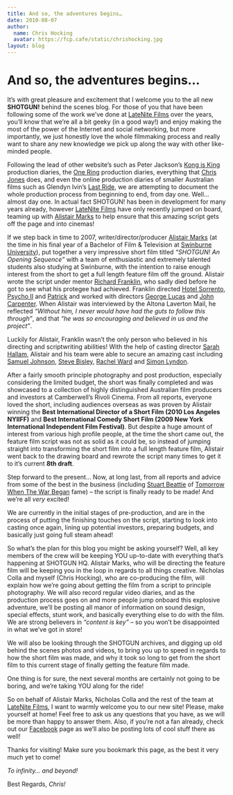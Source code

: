 ```yaml
---
title: And so, the adventures begins…
date: 2010-08-07
author:
  name: Chris Hocking
  avatar: https://fcp.cafe/static/chrishocking.jpg
layout: blog
---
```

# And so, the adventures begins…

It’s with great pleasure and excitement that I welcome you to the all new **SHOTGUN!** behind the scenes blog. For those of you that have been following some of the work we’ve done at [LateNite Films](./../index/ "LateNite Films") over the years, you’ll know that we’re all a bit geeky (in a good way!) and enjoy making the most of the power of the Internet and social networking, but more importantly, we just honestly love the whole filmmaking process and really want to share any new knowledge we pick up along the way with other like-minded people.

Following the lead of other website’s such as Peter Jackson’s [Kong is King](http://www.kongisking.net/kong2005/proddiary/ "Kong is King") production diaries, the [One Ring](http://www.theonering.net/ "The One Ring") production diaries, everything that [Chris Jones](http://www.chrisjonesblog.com "Chris Jones Blog") does, and even the online production diaries of smaller Australian films such as Glendyn Ivin’s [Last Ride](http://www.lastridemovie.com/ "Last Ride"), we are attempting to document the whole production process from beginning to end, from day one. Well… almost day one. In actual fact SHOTGUN! has been in development for many years already, however [LateNite Films](./../index/ "LateNite Films") have only recently jumped on board, teaming up with [Alistair Marks](http://www.alistairmarks.com "Alistair Marks") to help ensure that this amazing script gets off the page and into cinemas!

If we step back in time to 2007, writer/director/producer [Alistair Marks](http://www.alistairmarks.com "Alistair Marks") (at the time in his final year of a Bachelor of Film & Television at [Swinburne University](http://www.swin.edu.au "Swinburne University")), put together a very impressive short film titled *“SHOTGUN! An Opening Sequence”* with a team of enthusiastic and extremely talented students also studying at Swinburne, with the intention to raise enough interest from the short to get a full length feature film off the ground. Alistair wrote the script under mentor [Richard Franklin](http://www.imdb.com/name/nm0002207/ "Richard Franklin"), who sadly died before he got to see what his protegee had achieved. Franklin directed [Hotel Sorrento](http://www.imdb.com/title/tt0113337/ "Hotel Sorrento"), [Psycho II](http://www.imdb.com/title/tt0086154/ "Psycho II") and [Patrick](http://www.imdb.com/title/tt0078067/ "Patrick") and worked with directors [George Lucas](http://www.imdb.com/name/nm0000184/ "George Lucas") and [John Carpenter](http://www.imdb.com/name/nm0000118/ "John Carpenter"). When Alistair was interviewed by the Altona Laverton Mail, he reflected *“Without him, I never would have had the guts to follow this through”*, and that *“he was so encouraging and believed in us and the project”*.

Luckily for Alistair, Franklin wasn’t the only person who believed in his directing and scriptwriting abilities! With the help of casting director [Sarah Hallam](http://www.imdb.com/name/nm2122821/ "Sarah Hallam"), Alistair and his team were able to secure an amazing cast including [Samuel Johnson](http://www.imdb.com/name/nm0426170/ "Samuel Johnson"), [Steve Bisley](http://www.imdb.com/name/nm0001950/ "Steve Bisley"), [Rachel Ward](http://www.imdb.com/name/nm0001829/ "Rachel Ward") and [Simon Lyndon](http://www.imdb.com/name/nm0528539/ "Simon Lyndon").

After a fairly smooth principle photography and post production, especially considering the limited budget, the short was finally completed and was showcased to a collection of highly distinguished Australian film producers and investors at Camberwell’s Rivoli Cinema. From all reports, everyone loved the short, including audiences overseas as was proven by Alistair winning the **Best International Director of a Short Film (2010 Los Angeles NYIIFF)** and **Best International Comedy Short Film (2009 New York International Independent Film Festival)**. But despite a huge amount of interest from various high profile people, at the time the short came out, the feature film script was not as solid as it could be, so instead of jumping straight into transforming the short film into a full length feature film, Alistair went back to the drawing board and rewrote the script many times to get it to it’s current **8th draft**.

Step forward to the present… Now, at long last, from all reports and advice from some of the best in the business (including [Stuart Beattie](http://www.imdb.com/name/nm0064181/ "Stuart Beattie") of [Tomorrow When The War Began](http://www.imdb.com/title/tt1456941/ "Tomorrow When The War Began") fame) – the script is finally ready to be made! And we’re all *very* excited!

We are currently in the initial stages of pre-production, and are in the process of putting the finishing touches on the script, starting to look into casting once again, lining up potential investors, preparing budgets, and basically just going full steam ahead!

So what’s the plan for this blog you might be asking yourself? Well, all key members of the crew will be keeping YOU up-to-date with everything that’s happening at SHOTGUN HQ. Alistair Marks, who will be directing the feature film will be keeping you in the loop in regards to all things creative. Nicholas Colla and myself (Chris Hocking), who are co-producing the film, will explain how we’re going about getting the film from a script to principle photography. We will also record regular video diaries, and as the production process goes on and more people jump onboard this explosive adventure, we’ll be posting all manor of information on sound design, special effects, stunt work, and basically everything else to do with the film. We are strong believers in *“content is key”* – so you won’t be disappointed in what we’ve got in store!

We will also be looking through the SHOTGUN archives, and digging up old behind the scenes photos and videos, to bring you up to speed in regards to how the short film was made, and why it took so long to get from the short film to this current stage of finally getting the feature film made.

One thing is for sure, the next several months are certainly not going to be boring, and we’re taking YOU along for the ride!

So on behalf of Alistair Marks, Nicholas Colla and the rest of the team at [LateNite Films](./../index/ "latenite films"), I want to warmly welcome you to our new site! Please, make yourself at home! Feel free to ask us any questions that you have, as we will be more than happy to answer them. Also, if you’re not a fan already, check out our [Facebook](http://www.facebook.com/shotgunmovie "SHOTGUN! Movie on Facebook") page as we’ll also be posting lots of cool stuff there as well!

Thanks for visiting! Make sure you bookmark this page, as the best it very much yet to come!

*To infinity… and beyond!*

Best Regards, *Chris!*